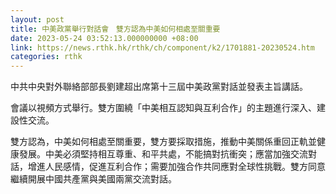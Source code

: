 ```yaml
---
layout: post
title: 中美政黨舉行對話會　雙方認為中美如何相處至關重要
date: 2023-05-24 03:52:13.000000000 +08:00
link: https://news.rthk.hk/rthk/ch/component/k2/1701881-20230524.htm
categories: rthk
---
```


中共中央對外聯絡部部長劉建超出席第十三屆中美政黨對話並發表主旨講話。

會議以視頻方式舉行。雙方圍繞「中美相互認知與互利合作」的主題進行深入、建設性交流。

雙方認為，中美如何相處至關重要，雙方要採取措施，推動中美關係重回正軌並健康發展。中美必須堅持相互尊重、和平共處，不能搞對抗衝突；應當加強交流對話，增進人民感情，促進互利合作；需要加強合作共同應對全球性挑戰。雙方同意繼續開展中國共產黨與美國兩黨交流對話。
